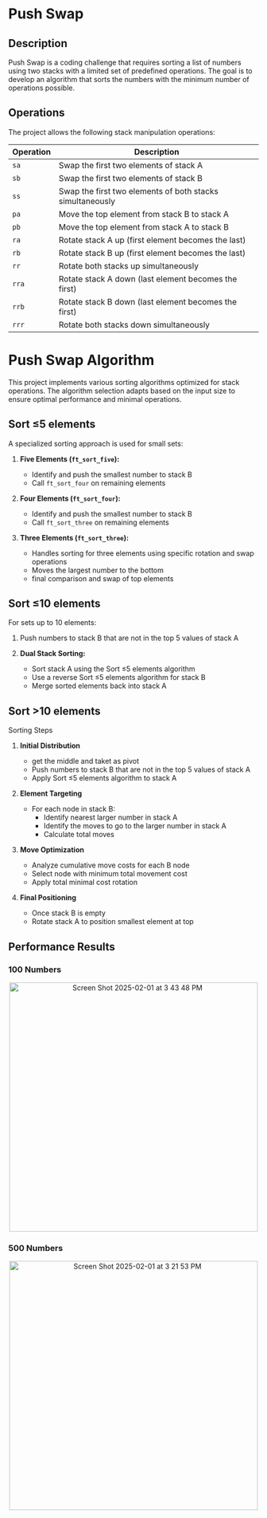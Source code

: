 # Push Swap

## Description
Push Swap is a coding challenge that requires sorting a list of numbers using two stacks with a limited set of predefined operations. The goal is to develop an algorithm that sorts the numbers with the minimum number of operations possible.

## Operations
The project allows the following stack manipulation operations:

<div align="center">

| Operation | Description |
|-----------|-------------|
| `sa` | Swap the first two elements of stack A |
| `sb` | Swap the first two elements of stack B |
| `ss` | Swap the first two elements of both stacks simultaneously |
| `pa` | Move the top element from stack B to stack A |
| `pb` | Move the top element from stack A to stack B |
| `ra` | Rotate stack A up (first element becomes the last) |
| `rb` | Rotate stack B up (first element becomes the last) |
| `rr` | Rotate both stacks up simultaneously |
| `rra` | Rotate stack A down (last element becomes the first) |
| `rrb` | Rotate stack B down (last element becomes the first) |
| `rrr` | Rotate both stacks down simultaneously |

</div>

# Push Swap Algorithm

This project implements various sorting algorithms optimized for stack operations. The algorithm selection adapts based on the input size to ensure optimal performance and minimal operations.

## Sort ≤5 elements
A specialized sorting approach is used for small sets:

1. **Five Elements (`ft_sort_five`):**
   - Identify and push the smallest number to stack B
   - Call `ft_sort_four` on remaining elements

2. **Four Elements (`ft_sort_four`):**
   - Identify and push the smallest number to stack B
   - Call `ft_sort_three` on remaining elements

3. **Three Elements (`ft_sort_three`):**
   - Handles sorting for three elements using specific rotation and swap operations
   - Moves the largest number to the bottom
   - final comparison and swap of top elements

## Sort ≤10 elements
For sets up to 10 elements:

1. Push numbers to stack B that are not in the top 5 values of stack A

2. **Dual Stack Sorting:**
   - Sort stack A using the Sort ≤5 elements algorithm
   - Use a reverse Sort ≤5 elements algorithm for stack B
   - Merge sorted elements back into stack A

## Sort >10 elements
Sorting Steps
1. **Initial Distribution**
   - get the middle and taket as pivot
   - Push numbers to stack B that are not in the top 5 values of stack A
   - Apply Sort ≤5 elements algorithm to stack A

3. **Element Targeting**
   - For each node in stack B:
     - Identify nearest larger number in stack A
     - Identify the moves to go to the larger number in stack A
     - Calculate total moves

4. **Move Optimization**
   - Analyze cumulative move costs for each B node
   - Select node with minimum total movement cost
   - Apply total minimal cost rotation

5. **Final Positioning**
   - Once stack B is empty
   - Rotate stack A to position smallest element at top

## Performance Results

### 100 Numbers
<div align="center">  
  <img width="500" alt="Screen Shot 2025-02-01 at 3 43 48 PM" src="https://github.com/user-attachments/assets/2c2a0dcc-a6c2-46c3-9bc1-bf5991c88b9e" />
</div>

### 500 Numbers
<div align="center">
  <img width="500" alt="Screen Shot 2025-02-01 at 3 21 53 PM" src="https://github.com/user-attachments/assets/5139d561-ede7-43b6-a3a6-00c8a32a2e24" />
</div>

